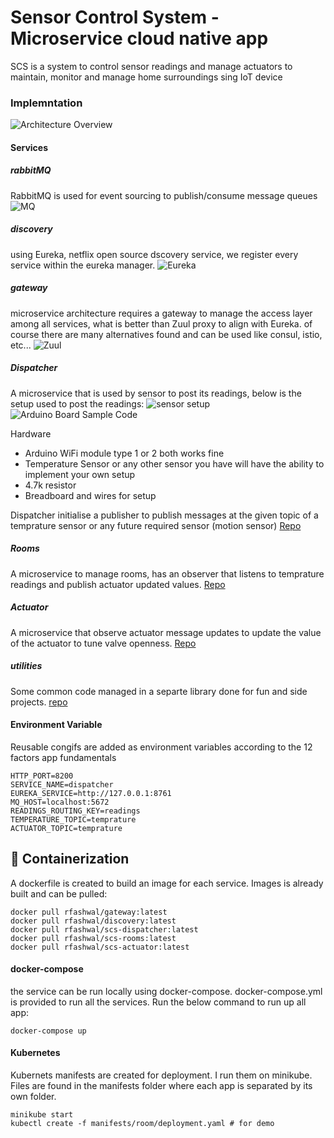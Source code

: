 # Sensor Control System - Microservice cloud native app
SCS is a system to control sensor readings and manage actuators to maintain, monitor and manage home surroundings sing IoT device
### Implemntation
![Architecture Overview](https://github.com/rfashwal/scs-main/blob/master/_resources/sensor-control-system-arch.png)
#### Services
##### rabbitMQ
RabbitMQ is used for event sourcing to publish/consume message queues
![MQ](https://github.com/rfashwal/scs-main/blob/master/_resources/rabbitmq.png)
##### discovery
using Eureka, netflix open source dscovery service, we register every service within the eureka manager.
![Eureka](https://github.com/rfashwal/scs-main/blob/master/_resources/eureka.png)
##### gateway
microservice architecture requires a gateway to manage the access layer among all services, what is better than Zuul proxy to align with Eureka.
of course there are many alternatives found and can be used like consul, istio, etc...
![Zuul](https://github.com/rfashwal/scs-main/blob/master/_resources/gateway.png)
##### Dispatcher
A microservice that is used by sensor to post its readings, below is the setup used to post the readings:
![sensor setup](https://github.com/rfashwal/scs-main/blob/master/_resources/temp-sensor-setup.jpg)
![Arduino Board Sample Code](https://github.com/rfashwal/scs-main/blob/master/_resources/temperature.ino)

Hardware
- Arduino WiFi module type 1 or 2 both works fine
- Temperature Sensor or any other sensor you have will have the ability to implement your own setup
- 4.7k resistor
- Breadboard and wires for setup

Dispatcher initialise a publisher to publish messages at the given topic of a temprature sensor or any future required sensor (motion sensor)
[Repo](https://github.com/rfashwal/scs-dispatcher)
##### Rooms
A microservice to manage rooms, has an observer that listens to temprature readings and publish actuator updated values.
[Repo](https://github.com/rfashwal/scs-room)
##### Actuator
A microservice that observe actuator message updates to update the value of the actuator to tune valve openness.
[Repo](https://github.com/rfashwal/scs-actuator)

##### utilities
Some common code managed in a separte library done for fun and side projects.
[repo](https://github.com/rfashwal/scs-utilities)

#### Environment Variable
Reusable congifs are added as environment variables according to the 12 factors app fundamentals
```
HTTP_PORT=8200 
SERVICE_NAME=dispatcher 
EUREKA_SERVICE=http://127.0.0.1:8761
MQ_HOST=localhost:5672
READINGS_ROUTING_KEY=readings
TEMPERATURE_TOPIC=temprature
ACTUATOR_TOPIC=temprature
``` 

## :whale: Containerization
A dockerfile is created to build an image for each service. 
Images is already built and can be pulled:
```
docker pull rfashwal/gateway:latest
docker pull rfashwal/discovery:latest
docker pull rfashwal/scs-dispatcher:latest
docker pull rfashwal/scs-rooms:latest
docker pull rfashwal/scs-actuator:latest
```
#### docker-compose
the service can be run locally using docker-compose. docker-compose.yml is provided to run all the services. Run the below command to run up all app:
```
docker-compose up
```

#### Kubernetes
Kubernets manifests are created for deployment. I run them on minikube. Files are found in the manifests folder where each app is separated by its own folder.
```
minikube start
kubectl create -f manifests/room/deployment.yaml # for demo
```
